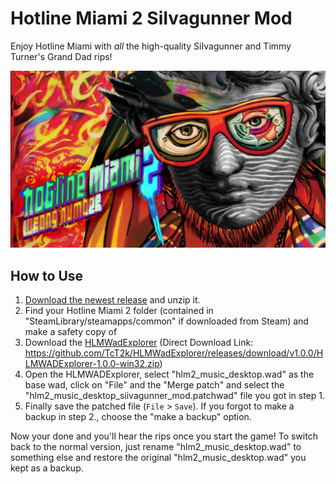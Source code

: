 # Hotline Miami 2 SiIvagunner Mod

Enjoy Hotline Miami with _all_ the high-quality SiIvagunner and Timmy Turner's Grand Dad rips!

![](cover.png)

## How to Use

1. [Download the newest release](https://github.com/perguto/Hotline-Miami-2-SiIvagunner-Mod/releases/download/v1/hotline_miami_2_siivagunner_mod_v1.zip) and unzip it.
2. Find your Hotline Miami 2 folder (contained in "SteamLibrary/steamapps/common" if downloaded from Steam) and make a safety copy of 
3. Download the [HLMWadExplorer](https://github.com/TcT2k/HLMWadExplorer/releases) (Direct Download Link: https://github.com/TcT2k/HLMWadExplorer/releases/download/v1.0.0/HLMWADExplorer-1.0.0-win32.zip)
4. Open the HLMWADExplorer, select "hlm2_music_desktop.wad" as the base wad, click on "File" and the "Merge patch" and select the "hlm2_music_desktop_siivagunner_mod.patchwad" file you got in step 1.
5. Finally save the patched file (`File` > `Save`). If you forgot to make a backup in step 2., choose the "make a backup" option.

Now your done and you'll hear the rips once you start the game! To switch back to the normal version, just rename "hlm2_music_desktop.wad" to something else and restore the original "hlm2_music_desktop.wad" you kept as a backup.
